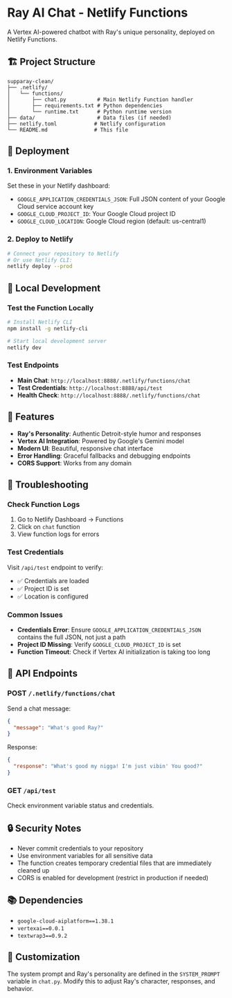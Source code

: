 # Ray AI Chat - Netlify Functions

A Vertex AI-powered chatbot with Ray's unique personality, deployed on Netlify Functions.

## 🏗️ Project Structure

```
supparay-clean/
├── .netlify/
│   └── functions/
│       ├── chat.py          # Main Netlify Function handler
│       ├── requirements.txt # Python dependencies
│       └── runtime.txt      # Python runtime version
├── data/                    # Data files (if needed)
├── netlify.toml            # Netlify configuration
└── README.md               # This file
```

## 🚀 Deployment

### 1. Environment Variables

Set these in your Netlify dashboard:

- `GOOGLE_APPLICATION_CREDENTIALS_JSON`: Full JSON content of your Google Cloud service account key
- `GOOGLE_CLOUD_PROJECT_ID`: Your Google Cloud project ID
- `GOOGLE_CLOUD_LOCATION`: Google Cloud region (default: us-central1)

### 2. Deploy to Netlify

```bash
# Connect your repository to Netlify
# Or use Netlify CLI:
netlify deploy --prod
```

## 🔧 Local Development

### Test the Function Locally

```bash
# Install Netlify CLI
npm install -g netlify-cli

# Start local development server
netlify dev
```

### Test Endpoints

- **Main Chat**: `http://localhost:8888/.netlify/functions/chat`
- **Test Credentials**: `http://localhost:8888/api/test`
- **Health Check**: `http://localhost:8888/.netlify/functions/chat`

## 🎯 Features

- **Ray's Personality**: Authentic Detroit-style humor and responses
- **Vertex AI Integration**: Powered by Google's Gemini model
- **Modern UI**: Beautiful, responsive chat interface
- **Error Handling**: Graceful fallbacks and debugging endpoints
- **CORS Support**: Works from any domain

## 🐛 Troubleshooting

### Check Function Logs

1. Go to Netlify Dashboard → Functions
2. Click on `chat` function
3. View function logs for errors

### Test Credentials

Visit `/api/test` endpoint to verify:
- ✅ Credentials are loaded
- ✅ Project ID is set
- ✅ Location is configured

### Common Issues

- **Credentials Error**: Ensure `GOOGLE_APPLICATION_CREDENTIALS_JSON` contains the full JSON, not just a path
- **Project ID Missing**: Verify `GOOGLE_CLOUD_PROJECT_ID` is set
- **Function Timeout**: Check if Vertex AI initialization is taking too long

## 📝 API Endpoints

### POST `/.netlify/functions/chat`
Send a chat message:

```json
{
  "message": "What's good Ray?"
}
```

Response:
```json
{
  "response": "What's good my nigga! I'm just vibin' You good?"
}
```

### GET `/api/test`
Check environment variable status and credentials.

## 🔒 Security Notes

- Never commit credentials to your repository
- Use environment variables for all sensitive data
- The function creates temporary credential files that are immediately cleaned up
- CORS is enabled for development (restrict in production if needed)

## 📚 Dependencies

- `google-cloud-aiplatform==1.38.1`
- `vertexai==0.0.1`
- `textwrap3==0.9.2`

## 🎨 Customization

The system prompt and Ray's personality are defined in the `SYSTEM_PROMPT` variable in `chat.py`. Modify this to adjust Ray's character, responses, and behavior. 